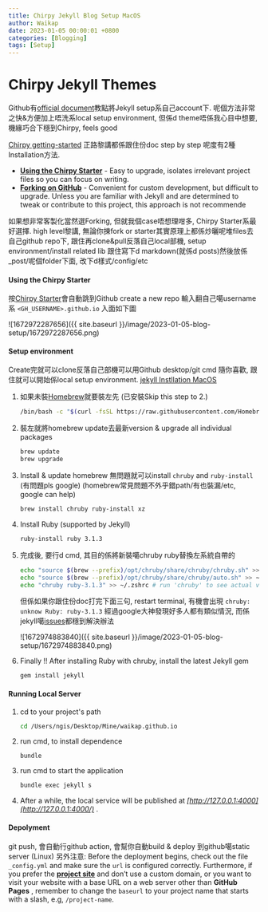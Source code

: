 ```yaml
---
title: Chirpy Jekyll Blog Setup MacOS
author: Waikap
date: 2023-01-05 00:00:01 +0800
categories: [Blogging]
tags: [Setup]
---
```

# Chirpy Jekyll Themes

Github有[official document](https://docs.github.com/en/pages/quickstart)教點將Jekyll setup系自己account下.
呢個方法非常之快&方便加上唔洗系local setup environment, 但係d theme唔係我心目中想要, 機緣巧合下穩到Chirpy, feels good

[Chirpy getting-started](https://chirpy.cotes.page/posts/getting-started/) 正路黎講都係跟住份doc step by step
呢度有2種Installation方法.

* [**Using the Chirpy Starter**](https://chirpy.cotes.page/posts/getting-started/#option-1-using-the-chirpy-starter) - Easy to upgrade, isolates irrelevant project files so you can focus on writing.
* [**Forking on GitHub**](https://chirpy.cotes.page/posts/getting-started/#option-2-forking-on-github) - Convenient for custom development, but difficult to upgrade. Unless you are familiar with Jekyll and are determined to tweak or contribute to this project, this approach is not recommende

如果想非常客製化當然選Forking, 但就我個case唔想理咁多, Chirpy Starter系最好選擇.
high level黎講, 無論你揀fork or starter其實原理上都係炒曬呢堆files去自己github repo下, 跟住再clone&pull反落自己local部機, setup environment/install related lib
跟住寫下d markdown(就係d posts)然後放係_post/呢個folder下面, 改下d樣式/config/etc

#### Using the Chirpy Starter

按[Chirpy Starter](https://github.com/cotes2020/chirpy-starter/generate)會自動跳到Github create a new repo
輸入翻自己噶username系 `<GH_USERNAME>.github.io` 入面如下圖

![1672972287656]({{ site.baseurl }}/image/2023-01-05-blog-setup/1672972287656.png)

#### Setup environment

Create完就可以clone反落自己部機可以用Github desktop/git cmd 隨你喜歡, 跟住就可以開始係local setup environment. [jekyll Instllation MacOS](https://jekyllrb.com/docs/installation/macos/)

1. 如果未裝[Homebrew](https://brew.sh/)就要裝左先 (已安裝Skip this step to 2.)

   ```bash
   /bin/bash -c "$(curl -fsSL https://raw.githubusercontent.com/Homebrew/install/HEAD/install.sh)"
   ```
2. 裝左就將homebrew update去最新version & upgrade all individual packages

   ```bash
   brew update
   brew upgrade
   ```
3. Install & update homebrew 無問題就可以install `chruby` and `ruby-install` (有問題pls google) (homebrew常見問題不外乎錯path/有也裝漏/etc, google can help)

   ```bash
   brew install chruby ruby-install xz
   ```
4. Install Ruby (supported by Jekyll)

   ```bash
   ruby-install ruby 3.1.3
   ```
5. 完成後, 要行d cmd, 其目的係將新裝噶chruby ruby替換左系統自帶的

   ```bash
   echo "source $(brew --prefix)/opt/chruby/share/chruby/chruby.sh" >> ~/.zshrc
   echo "source $(brew --prefix)/opt/chruby/share/chruby/auto.sh" >> ~/.zshrc
   echo "chruby ruby-3.1.3" >> ~/.zshrc # run 'chruby' to see actual version
   ```

   但係如果你跟住份doc打完下面三句, restart terminal, 有機會出現 `chruby: unknow Ruby: ruby-3.1.3` 經過google大神發現好多人都有類似情況, 而係jekyll噶[issues](https://github.com/jekyll/jekyll/issues/9194)都穩到解決辦法

   ![1672974883840]({{ site.baseurl }}/image/2023-01-05-blog-setup/1672974883840.png)
6. Finally !! After installing Ruby with chruby, install the latest Jekyll gem

   ```bash
   gem install jekyll
   ```

#### **Running Local Server**

1. cd to your project's path
   ```bash
   cd /Users/ngis/Desktop/Mine/waikap.github.io
   ```
2. run cmd, to install dependence
   ```
   bundle
   ```
3. run cmd to start the application
   ```bash
   bundle exec jekyll s
   ```
4. After a while, the local service will be published at  *[http://127.0.0.1:4000](http://127.0.0.1:4000/)* .

#### **Depolyment**

git push, 會自動行github action, 會幫你自動build & deploy 到github噶static server (Linux) 另外注意: Before the deployment begins, check out the file `_config.yml` and make sure the `url` is configured correctly. Furthermore, if you prefer the [**project site**](https://help.github.com/en/github/working-with-github-pages/about-github-pages#types-of-github-pages-sites) and don’t use a custom domain, or you want to visit your website with a base URL on a web server other than  **GitHub Pages** , remember to change the `baseurl` to your project name that starts with a slash, e.g, `/project-name`.
